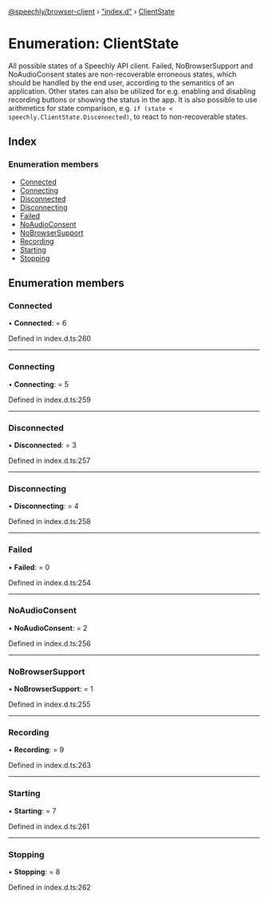 [@speechly/browser-client](../README.md) › ["index.d"](../modules/_index_d_.md) › [ClientState](_index_d_.clientstate.md)

# Enumeration: ClientState

All possible states of a Speechly API client. Failed, NoBrowserSupport and NoAudioConsent states are non-recoverable
erroneous states, which should be handled by the end user, according to the semantics of an application.
Other states can also be utilized for e.g. enabling and disabling recording buttons or showing the status in the app.
It is also possible to use arithmetics for state comparison, e.g. `if (state < speechly.ClientState.Disconnected)`,
to react to non-recoverable states.

## Index

### Enumeration members

* [Connected](_index_d_.clientstate.md#connected)
* [Connecting](_index_d_.clientstate.md#connecting)
* [Disconnected](_index_d_.clientstate.md#disconnected)
* [Disconnecting](_index_d_.clientstate.md#disconnecting)
* [Failed](_index_d_.clientstate.md#failed)
* [NoAudioConsent](_index_d_.clientstate.md#noaudioconsent)
* [NoBrowserSupport](_index_d_.clientstate.md#nobrowsersupport)
* [Recording](_index_d_.clientstate.md#recording)
* [Starting](_index_d_.clientstate.md#starting)
* [Stopping](_index_d_.clientstate.md#stopping)

## Enumeration members

###  Connected

• **Connected**: = 6

Defined in index.d.ts:260

___

###  Connecting

• **Connecting**: = 5

Defined in index.d.ts:259

___

###  Disconnected

• **Disconnected**: = 3

Defined in index.d.ts:257

___

###  Disconnecting

• **Disconnecting**: = 4

Defined in index.d.ts:258

___

###  Failed

• **Failed**: = 0

Defined in index.d.ts:254

___

###  NoAudioConsent

• **NoAudioConsent**: = 2

Defined in index.d.ts:256

___

###  NoBrowserSupport

• **NoBrowserSupport**: = 1

Defined in index.d.ts:255

___

###  Recording

• **Recording**: = 9

Defined in index.d.ts:263

___

###  Starting

• **Starting**: = 7

Defined in index.d.ts:261

___

###  Stopping

• **Stopping**: = 8

Defined in index.d.ts:262
